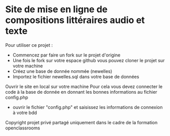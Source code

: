 # Site de mise en ligne de compositions littéraires audio et texte

Pour utiliser ce projet :
- Commencez par faire un fork sur le projet d'origine
- Une fois le fork sur votre espace github vous pouvez cloner le projet sur votre machine
- Créez une base de donnée nommée (newelles)
- Importez le fichier newelles.sql dans votre base de données

Ouvrir le site en local sur votre machine
Pour cela vous devez connecter le code à la base de donnée en donnant les bonnes informations au fichier config.php
- ouvrir le fichier "config.php" et saisissez les informations de connexion à votre bdd

Copyright 
projet privé partagé uniquement dans le cadre de la formation openclassrooms
